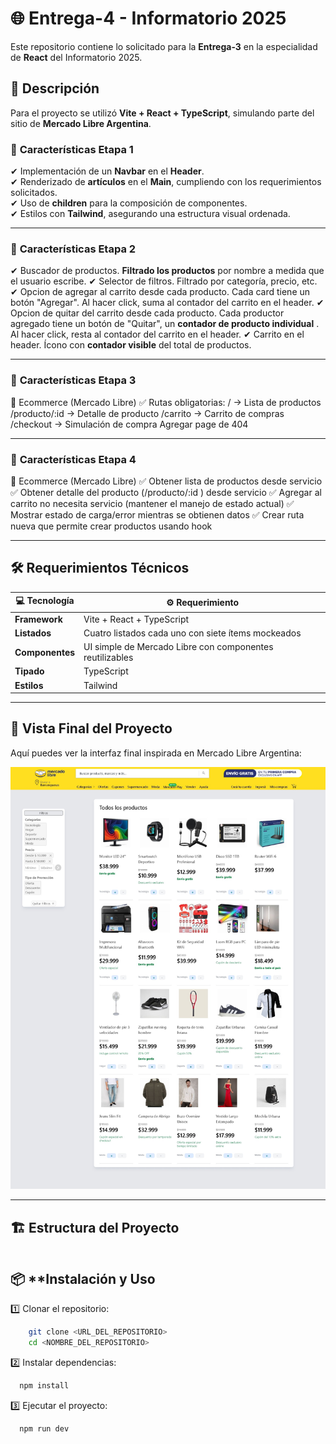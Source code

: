 # 🌐 **Entrega-4 - Informatorio 2025**  

Este repositorio contiene lo solicitado para la **Entrega-3** en la especialidad de **React** del Informatorio 2025.  

## 📝 **Descripción**  
Para el proyecto se utilizó **Vite + React + TypeScript**, simulando parte del sitio de **Mercado Libre Argentina**.  

### 📌 **Características Etapa 1**  
✔ Implementación de un **Navbar** en el **Header**.  
✔ Renderizado de **artículos** en el **Main**, cumpliendo con los requerimientos solicitados.  
✔ Uso de **children** para la composición de componentes.  
✔ Estilos con **Tailwind**, asegurando una estructura visual ordenada.  

---

### 📌 **Características Etapa 2**  
✔ Buscador de productos. **Filtrado los productos** por nombre a medida que el usuario escribe.
✔ Selector de filtros. Filtrado por categoría, precio, etc.
✔ Opcion de agregar al carrito desde cada producto. Cada card tiene un botón "Agregar". Al hacer click, suma al contador del carrito en el header.
✔ Opcion de quitar del carrito desde cada producto. Cada productor agregado tiene un botón de "Quitar", un **contador de producto individual** . Al hacer click, resta al contador del carrito en el header.
✔ Carrito en el header. Ícono con **contador visible** del total de productos.

---
### 📌 **Características Etapa 3**  

 🛒 Ecommerce (Mercado Libre)
 ✅
 Rutas obligatorias:
   /  Lista de productos
   /producto/:id  Detalle de producto
   /carrito  Carrito de compras
   /checkout  Simulación de compra
   Agregar page de 404

---
### 📌 **Características Etapa 4**  

🛒 Ecommerce (Mercado Libre)
 ✅ Obtener lista de productos desde servicio
 ✅ Obtener detalle del producto (/producto/:id ) desde servicio
 ✅ Agregar al carrito no necesita servicio (mantener el manejo de estado actual)
 ✅ Mostrar estado de carga/error mientras se obtienen datos
 ✅ Crear ruta nueva que permite crear productos usando hook

 
---
## 🛠️ **Requerimientos Técnicos**  

| 💻 Tecnología | ⚙️ Requerimiento |
|--------------|----------------|
| **Framework** | Vite + React + TypeScript |
| **Listados** | Cuatro listados cada uno con siete ítems mockeados |
| **Componentes** | UI simple de Mercado Libre con componentes reutilizables |
| **Tipado** | TypeScript |
| **Estilos** | Tailwind |

---

## 🌟 **Vista Final del Proyecto**  
Aquí puedes ver la interfaz final inspirada en Mercado Libre Argentina:  

![Vista del Proyecto](public/VistaFinal.jpeg)  

---

## 🏗️ **Estructura del Proyecto**  
```bash

```

##  📦 **Instalación y Uso
1️⃣ Clonar el repositorio:

  ```bash
      git clone <URL_DEL_REPOSITORIO>
      cd <NOMBRE_DEL_REPOSITORIO>
  ```
2️⃣ Instalar dependencias:

  ```bash
    npm install
  ```
3️⃣ Ejecutar el proyecto:

  ```bash
    npm run dev
  ```
